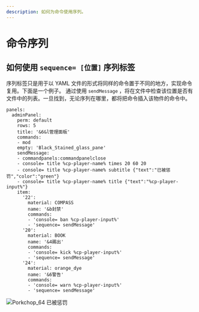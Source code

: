 ```yaml
---
description: 如何为命令使用序列。
---
```


# 命令序列

## **如何使用 `sequence= [位置]` 序列标签**

序列标签只是用于以 YAML 文件的形式将同样的命令置于不同的地方，实现命令复用。下面是一个例子。 通过使用 `sendMessage` ，将在文件中检查该位置是否有文件中的列表。一旦找到，无论序列在哪里，都将把命令插入该物件的命令中。

```
panels:
  adminPanel:
    perm: default
    rows: 5
    title: '&6&l管理面板'
    commands:
    - mod
    empty: 'Black_Stained_glass_pane'
    sendMessage:
    - commandpanels:commandpanelclose
    - console= title %cp-player-name% times 20 60 20
    - console= title %cp-player-name% subtitle {"text":"已被惩罚","color":"green"}
    - console= title %cp-player-name% title {"text":"%cp-player-input%"}
    item:
      '22':
        material: COMPASS
        name: '&b封禁'
        commands:
        - 'console= ban %cp-player-input%'
        - 'sequence= sendMessage'
      '20':
        material: BOOK
        name: '&4踢出'
        commands:
        - 'console= kick %cp-player-input%'
        - 'sequence= sendMessage'
      '24':
        material: orange_dye
        name: '&6警告'
        commands:
        - 'console= warn %cp-player-input%'
        - 'sequence= sendMessage'
```

![Porkchop\_64 已被惩罚](https://pic.imgdb.cn/item/63b5898bbe43e0d30e776db5.png)
